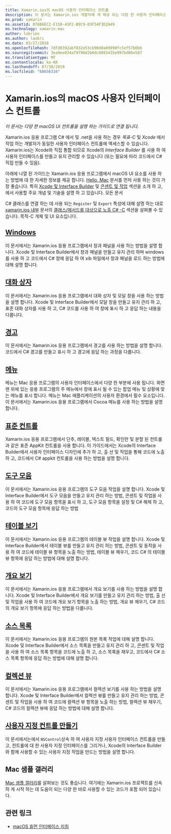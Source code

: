 ```yaml
---
title: Xamarin.ios의 macOS 사용자 인터페이스 컨트롤
description: 이 문서는 Xamarin.ios 개발자에 게 제공 되는 다양 한 사용자 인터페이스 컨트롤을 설명 하는 가이드로 연결 됩니다. 연결 된 콘텐츠는 창, 대화 상자, 경고, 메뉴, 도구 모음, 테이블 보기, 개요 보기 등을 살펴봅니다.
ms.prod: xamarin
ms.assetid: 876B6EC2-E158-43F2-B9C9-03F54F3D2A49
ms.technology: xamarin-mac
author: lobrien
ms.author: laobri
ms.date: 03/27/2018
ms.openlocfilehash: 7dfd8392abf832e53cb90d0a09990fc5ef57b0bb
ms.sourcegitcommit: 3ea9ee034af9790d2b0dc0893435e997bd06e587
ms.translationtype: MT
ms.contentlocale: ko-KR
ms.lasthandoff: 07/30/2019
ms.locfileid: "68656316"
---
```

# <a name="macos-user-interface-controls-in-xamarinmac"></a>Xamarin.ios의 macOS 사용자 인터페이스 컨트롤

_이 문서는 다양 한 macOS UI 컨트롤을 설명 하는 가이드로 연결 됩니다._

Xamarin.ios 응용 프로그램 C# 에서 및 .net을 사용 하는 경우 *목표-C* 및 *Xcode* 에서 작업 하는 개발자가 동일한 사용자 인터페이스 컨트롤에 액세스할 수 있습니다. Xamarin.ios는 Xcode와 직접 통합 되므로 Xcode의 _Interface Builder_ 를 사용 하 여 사용자 인터페이스를 만들고 유지 관리할 수 있습니다 (또는 필요에 따라 코드에서 C# 직접 만들 수 있음).

아래에 나열 된 가이드는 Xamarin.ios 응용 프로그램에서 macOS UI 요소를 사용 하는 방법에 대 한 자세한 정보를 제공 합니다. [Hello, Mac](~/mac/get-started/hello-mac.md) 문서를 먼저 사용 하는 것이 가장 좋습니다. 특히 [Xcode 및 Interface Builder](~/mac/get-started/hello-mac.md#introduction-to-xcode-and-interface-builder) 및 [콘센트 및 작업](~/mac/get-started/hello-mac.md#outlets-and-actions) 섹션을 소개 하 고,에서 사용할 주요 개념 및 기술을 설명 하 고 있습니다. 모든 문서

C# 클래스를 연결 하는 데 사용 되는 `Register` 및 `Export` 특성에 대해 설명 하는 대로 [xamarin.ios 내부](~/mac/internals/how-it-works.md) 문서의 [클래스/메서드를 대상으로 노출 C# -C](~/mac/internals/how-it-works.md#exposing-c-classes--methods-to-objective-c) 섹션을 살펴볼 수 있습니다. 목적-C 개체 및 UI 요소입니다.

## <a name="windowsmacuser-interfacewindowmd"></a>[Windows](~/mac/user-interface/window.md)

이 문서에서는 Xamarin.ios 응용 프로그램에서 창과 패널을 사용 하는 방법을 설명 합니다. Xcode 및 Interface Builder에서 창과 패널을 만들고 유지 관리 하며 windows를 사용 하 고 코드에서 C# 창에 응답 하 여 xib 파일에서 창과 패널을 로드 하는 방법에 대해 설명 합니다.

## <a name="dialogsmacuser-interfacedialogmd"></a>[대화 상자](~/mac/user-interface/dialog.md)

이 문서에서는 Xamarin.ios 응용 프로그램에서 대화 상자 및 모달 창을 사용 하는 방법을 설명 합니다. Xcode 및 Interface Builder에서 모달 창을 만들고 유지 관리 하 고, 표준 대화 상자를 사용 하 고, C# 코드를 사용 하 여 창에 표시 하 고 응답 하는 내용을 다룹니다.

## <a name="alertsmacuser-interfacealertmd"></a>[경고](~/mac/user-interface/alert.md)

이 문서에서는 Xamarin.ios 응용 프로그램에서 경고를 사용 하는 방법을 설명 합니다. 코드에서 C# 경고를 만들고 표시 하 고 경고에 응답 하는 과정을 다룹니다.

## <a name="menusmacuser-interfacemenumd"></a>[메뉴](~/mac/user-interface/menu.md)

메뉴는 Mac 응용 프로그램의 사용자 인터페이스에서 다양 한 부분에 사용 됩니다. 화면 맨 위에 있는 응용 프로그램의 주 메뉴에서 창에 표시 될 수 있는 팝업 메뉴 및 상황에 맞는 메뉴를 표시 합니다. 메뉴는 Mac 애플리케이션의 사용자 환경에서 필수 요소입니다. 이 문서에서는 Xamarin.ios 응용 프로그램에서 Cocoa 메뉴를 사용 하는 방법을 설명 합니다.

## <a name="standard-controlsmacuser-interfacestandard-controlsmd"></a>[표준 컨트롤](~/mac/user-interface/standard-controls.md)

Xamarin.ios 응용 프로그램에서 단추, 레이블, 텍스트 필드, 확인란 및 분할 된 컨트롤과 같은 표준 AppKit 컨트롤을 사용 합니다. 이 가이드에서는 Xcode의 Interface Builder에서 사용자 인터페이스 디자인에 추가 하 고, 출 선 및 작업을 통해 코드에 노출 하 고, 코드에서 C# appkit 컨트롤을 사용 하는 방법을 설명 합니다.

## <a name="toolbarsmacuser-interfacetoolbarmd"></a>[도구 모음](~/mac/user-interface/toolbar.md)

이 문서에서는 Xamarin.ios 응용 프로그램의 도구 모음 작업을 설명 합니다. Xcode 및 Interface Builder에서 도구 모음을 만들고 유지 관리 하는 방법, 콘센트 및 작업을 사용 하 여 코드에 도구 모음 항목을 표시 하 고, 도구 모음 항목을 설정 및 C# 해제 하 고, 코드의 도구 모음 항목에 응답 하는 방법

## <a name="table-viewsmacuser-interfacetable-viewmd"></a>[테이블 보기](~/mac/user-interface/table-view.md)

이 문서에서는 Xamarin.ios 응용 프로그램의 테이블 뷰 작업을 설명 합니다. Xcode 및 Interface Builder에서 테이블 뷰를 만들고 유지 관리 하는 방법, 콘센트 및 동작을 사용 하 여 코드에 테이블 뷰 항목을 노출 하는 방법, 테이블 뷰 채우기, 코드 C# 의 테이블 뷰 항목에 응답 하는 방법에 대해 설명 합니다.

## <a name="outline-viewsmacuser-interfaceoutline-viewmd"></a>[개요 보기](~/mac/user-interface/outline-view.md)

이 문서에서는 Xamarin.ios 응용 프로그램에서 개요 보기를 사용 하는 방법을 설명 합니다. Xcode 및 Interface Builder에서 개요 보기를 만들고 유지 관리 하는 방법, 출 선 및 작업을 사용 하 여 코드에 개요 보기 항목을 노출 하는 방법, 개요 뷰 채우기, C# 코드의 개요 보기 항목에 응답 하는 방법을 다룹니다.

## <a name="source-listsmacuser-interfacesource-listmd"></a>[소스 목록](~/mac/user-interface/source-list.md)

이 문서에서는 Xamarin.ios 응용 프로그램의 원본 목록 작업에 대해 설명 합니다. Xcode 및 Interface Builder에서 소스 목록을 만들고 유지 관리 하 고, 콘센트 및 작업을 사용 하 여 소스 목록 항목을 코드에 노출 하 고, 소스 목록을 채우고, 코드에서 C# 소스 목록 항목에 응답 하는 방법에 대해 설명 합니다.

## <a name="collection-viewsmacuser-interfacecollection-viewmd"></a>[컬렉션 뷰](~/mac/user-interface/collection-view.md)

이 문서에서는 Xamarin.ios 응용 프로그램에서 컬렉션 보기를 사용 하는 방법을 설명 합니다. Xcode 및 Interface Builder에서 컬렉션 뷰를 만들고 유지 관리 하는 방법, 콘센트 및 작업을 사용 하 여 코드에 컬렉션 뷰 항목을 노출 하는 방법, 컬렉션 뷰 채우기, C# 코드의 컬렉션 뷰에 응답 하는 방법에 대해 설명 합니다.

## <a name="creating-custom-controlsmacuser-interfacecustom-controlsmd"></a>[사용자 지정 컨트롤 만들기](~/mac/user-interface/custom-controls.md)

이 문서에서는에서 `NSControl`상속 하 여 사용자 지정 사용자 인터페이스 컨트롤을 만들고, 컨트롤에 대 한 사용자 지정 인터페이스를 그리거나, Xcode의 Interface Builder와 함께 사용할 수 있는 사용자 지정 작업을 만드는 방법을 설명 합니다.

## <a name="mac-samples-gallery"></a>Mac 샘플 갤러리

[Mac 샘플 갤러리](https://docs.microsoft.com/samples/browse/?products=xamarin&term=Xamarin.Mac)를 살펴보는 것도 좋습니다. 여기에는 Xamarin.ios 프로젝트를 신속 하 게 시작 하는 데 도움이 되는 다양 한 바로 사용할 수 있는 코드가 포함 되어 있습니다.

## <a name="related-links"></a>관련 링크

- [macOS 휴먼 인터페이스 지침](https://developer.apple.com/macos/human-interface-guidelines/overview/themes/)
